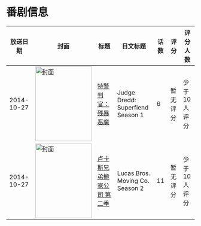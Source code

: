 # 番剧信息

|放送日期|封面|标题|日文标题|话数|评分|评分人数|
|---|---|---|---|---|---|---|
|2014-10-27|<img src="//lain.bgm.tv/pic/cover/c/db/34/118379_AVfHh.jpg" alt="封面" style="width:150px;height:200px;object-fit:cover;">|[特警判官：残暴恶魔](https://bangumi.tv/subject/118379)|Judge Dredd: Superfiend Season 1|6|暂无评分|少于10人评分|
|2014-10-27|<img src="//lain.bgm.tv/pic/cover/c/e2/99/377777_wnw9V.jpg" alt="封面" style="width:150px;height:200px;object-fit:cover;">|[卢卡斯兄弟搬家公司 第二季](https://bangumi.tv/subject/377777)|Lucas Bros. Moving Co. Season 2|11|暂无评分|少于10人评分|
